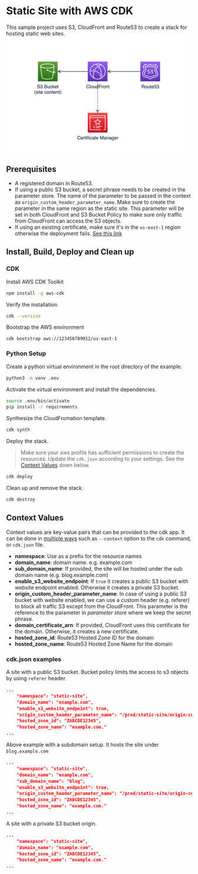 # Static Site with AWS CDK
This sample project uses S3, CloudFront and Route53 to create a stack for 
hosting static web sites.

![Architecture](static-site.png)

## Prerequisites
- A registered domain in Route53.
- If using a public S3 bucket, a secret phrase needs to be created in the parameter store. The name of the parameter to be passed in the context as `origin_custom_header_parameter_name`. Make sure to create the parameter in the same region as the static site. This parameter will be set in both CloudFront and S3 Bucket Policy to make sure only traffic from CloudFront can access the S3 objects.
- If using an existing certificate, make sure it's in the `us-east-1` region otherwise the deployment fails. [See this link](https://docs.aws.amazon.com/AmazonCloudFront/latest/DeveloperGuide/cnames-and-https-requirements.html#https-requirements-aws-region)

## Install, Build, Deploy and Clean up
### CDK
Install AWS CDK Toolkit
```sh
npm install -g aws-cdk
```
Verify the installation
```sh
cdk --version
```
Bootstrap the AWS environment
```
cdk bootstrap aws://123456789012/us-east-1
```

### Python Setup
Create a python virtual environment in the root directory of the example.

```sh
python3 -m venv .env
```
Activate the virtual environment and install the dependencies.
```sh
source .env/bin/activate
pip install -r requirements
```

Synthesize the CloudFromation template.
```sh
cdk synth
```
Deploy the stack.
> Make sure your aws profile has sufficient permissions to create the resources. Update the `cdk.json` according to your settings. See the [Context Values](#context-values) down below.
```sh
cdk deploy
```
Clean up and remove the stack.
```sh
cdk destroy
```





## Context Values
Context values are key-value pairs that can be provided to the cdk app. It can be done in [multiple ways](https://docs.aws.amazon.com/cdk/latest/guide/context.html) such as `--context` option to the `cdk` command, or `cdk.json` file.

- **namespace**: Use as a prefix for the resource names
- **domain_name**: domain name. e.g. example.com
- **sub_domain_name**: If provided, the site will be hosted under the sub domain name (e.g. blog.example.com)
- **enable_s3_website_endpoint**: If `true` it creates a public S3 bucket with website endpoint enabled. Otherwise it creates a private S3 bucket.
- **origin_custom_header_parameter_name**: In case of using a public S3 bucket with website enabled, we can use a custom header (e.g. referer) to block all traffic S3 except from the CloudFront. This parameter is the reference to the parameter in *parameter store* where we keep the secret phrase.
- **domain_certificate_arn**: If provided, CloudFront uses this certificate for the domain. Otherwise, it creates a new certificate.
- **hosted_zone_id**: Route53 Hosted Zone ID for the domain
- **hosted_zone_name**: Route53 Hosted Zone Name for the domain

### cdk.json examples

A site with a public S3 bucket. Bucket policy limits the access to s3 objects by using `referer` header.
```json
...
    "namespace": "static-site",
    "domain_name": "example.com",
    "enable_s3_website_endpoint": true,
    "origin_custom_header_parameter_name": "/prod/static-site/origin-custom-header/referer",
    "hosted_zone_id": "ZABCDE12345",
    "hosted_zone_name": "example.com."
...
```
Above example with a subdomain setup. It hosts the site under `blog.example.com`
```json
...
    "namespace": "static-site",
    "domain_name": "example.com",
    "sub_domain_name": "blog",
    "enable_s3_website_endpoint": true,
    "origin_custom_header_parameter_name": "/prod/static-site/origin-custom-header/referer",
    "hosted_zone_id": "ZABCDE12345",
    "hosted_zone_name": "example.com."
...
```
A site with a private S3 bucket origin.
```json
...
    "namespace": "static-site",
    "domain_name": "example.com",
    "hosted_zone_id": "ZABCDE12345",
    "hosted_zone_name": "example.com."
...
```
